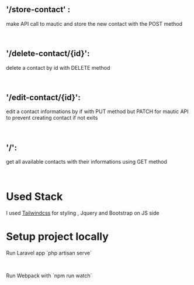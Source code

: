 <h2>'/store-contact' :</h2> <p>make API call to mautic and store the new contact with the POST method</p><br>
<h2>'/delete-contact/{id}':</h2> delete a contact by id with DELETE method</p><br>
<h2>'/edit-contact/{id}':</h2> edit a contact informations by if with PUT method but PATCH for mautic API to prevent creating contact if not exits</p><br>
<h2>'/':</h2> <p>get all available contacts with their informations using GET method</p><br>



<h1>Used Stack</h1>
<p>I used <a href="https://v2.tailwindcss.com/">Tailwindcss</a> for styling , Jquery and Bootstrap on JS side</p>

<h1>Setup project locally</h1>

<p>Run Laravel app `php artisan serve`</p><br>
<p>Run Webpack with `npm run watch`</p>
